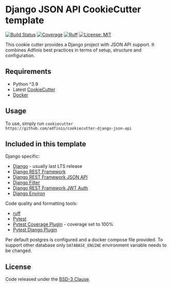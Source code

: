 Django JSON API CookieCutter template
=====================================

[![Build Status](https://github.com/adfinis/cookiecutter-django-json-api/workflows/Tests/badge.svg)](https://github.com/adfinis/cookiecutter-django-json-api/actions?query=workflow%3ATests)
[![Coverage](https://img.shields.io/badge/coverage-100%25-brightgreen.svg)](https://github.com/adfinis/cookiecutter-django-json-api/blob/master/{{cookiecutter.project_name}}/pyproject.toml#L155)
[![Ruff](https://img.shields.io/badge/code%20style-ruff-000000.svg)](https://docs.astral.sh/ruff/)
[![License: MIT](https://img.shields.io/badge/License-BSD-blue.svg)](https://opensource.org/licenses/BSD-3-Clause)

This cookie cutter provides a Django project with JSON API support. It combines Adfinis best practices in terms of setup, structure and configuration.

Requirements
------------
- Python ^3.9
- Latest [CookieCutter](http://cookiecutter.readthedocs.org/en/latest/)
- [Docker](https://docs.docker.com/)

Usage
-----

To use, simply run
`cookiecutter https://github.com/adfinis/cookiecutter-django-json-api`

Included in this template
-------------------------

Django specific:

- [Django](https://www.djangoproject.com/) - usually last LTS release
- [Django REST Framework](http://www.django-rest-framework.org/)
- [Django REST Framework JSON API](https://github.com/django-json-api/django-rest-framework-json-api)
- [Django Filter](https://django-filter.readthedocs.org/en/latest/)
- [Django REST Framework JWT Auth](https://getblimp.github.io/django-rest-framework-jwt/)
- [Django Environ](https://github.com/joke2k/django-environ)


Code quality and formatting tools:

- [ruff](https://docs.astral.sh/ruff/)
- [Pytest](https://docs.pytest.org/en/latest/)
- [Pytest Coverage Plugin](https://github.com/pytest-dev/pytest-cov) - coverage set to 100%
- [Pytest Django Plugin](https://pytest-django.readthedocs.io/en/latest/)


Per default postgres is configured and a docker compose file provided. To support other database only
`DATABASE_ENGINE` environment variable needs to be changed.

License
-------

Code released under the [BSD-3 Clause](LICENSE).
